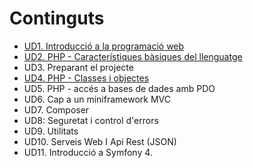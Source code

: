 # Continguts

* [UD1. Introducció a la programació web](UD01/index.html)
* [UD2. PHP - Característiques bàsiques del llenguatge](UD02/index.html)
* UD3. Preparant el projecte
* [UD4. PHP - Classes i objectes](UD04/index.hmtl)
* UD5. PHP - accés a bases de dades amb PDO
* UD6. Cap a un miniframework MVC
* UD7. Composer	
* UD8: Seguretat i control d'errors
* UD9. Utilitats
* UD10. Serveis Web I Api Rest (JSON)
* UD11. Introducció a Symfony 4.
